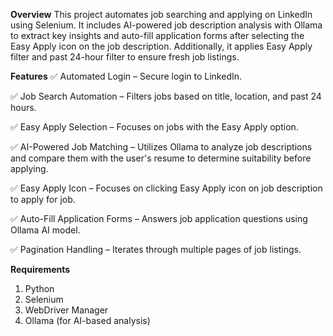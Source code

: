 **Overview**
This project automates job searching and applying on LinkedIn using Selenium. It includes AI-powered job description analysis with Ollama to extract key insights and auto-fill application forms after selecting the Easy Apply icon on the job description. Additionally, it applies Easy Apply filter and past 24-hour filter to ensure fresh job listings.

**Features**
✅ Automated Login – Secure login to LinkedIn.

✅ Job Search Automation – Filters jobs based on title, location, and past 24 hours.

✅ Easy Apply Selection – Focuses on jobs with the Easy Apply option.

✅ AI-Powered Job Matching – Utilizes Ollama to analyze job descriptions and compare them with the user's resume to determine suitability before applying.

✅ Easy Apply Icon – Focuses on clicking Easy Apply icon on job description to apply for job.

✅ Auto-Fill Application Forms – Answers job application questions using Ollama AI model.

✅ Pagination Handling – Iterates through multiple pages of job listings.

**Requirements**
1. Python
2. Selenium
3. WebDriver Manager
4. Ollama (for AI-based analysis)
